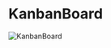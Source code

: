# KanbanBoard
![KanbanBoard](https://github.com/LinSon8/KanbanBoard/assets/134055614/29bb48b2-8882-4d44-81e9-17e062c5ad1e)
